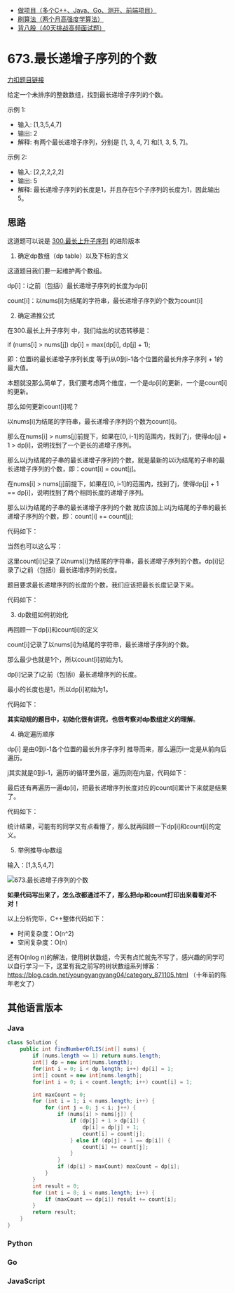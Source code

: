 * [做项目（多个C++、Java、Go、测开、前端项目）](https://www.programmercarl.com/other/kstar.html)
* [刷算法（两个月高强度学算法）](https://www.programmercarl.com/xunlian/xunlianying.html)
* [背八股（40天挑战高频面试题）](https://www.programmercarl.com/xunlian/bagu.html)

# 673.最长递增子序列的个数

[力扣题目链接](https://leetcode.cn/problems/number-of-longest-increasing-subsequence/)

给定一个未排序的整数数组，找到最长递增子序列的个数。

示例 1:
* 输入: [1,3,5,4,7]
* 输出: 2
* 解释: 有两个最长递增子序列，分别是 [1, 3, 4, 7] 和[1, 3, 5, 7]。

示例 2:
* 输入: [2,2,2,2,2]
* 输出: 5
* 解释: 最长递增子序列的长度是1，并且存在5个子序列的长度为1，因此输出5。

## 思路

这道题可以说是 [300.最长上升子序列](https://programmercarl.com/0300.最长上升子序列.html) 的进阶版本

1. 确定dp数组（dp table）以及下标的含义

这道题目我们要一起维护两个数组。

dp[i]：i之前（包括i）最长递增子序列的长度为dp[i]

count[i]：以nums[i]为结尾的字符串，最长递增子序列的个数为count[i]

2. 确定递推公式

在300.最长上升子序列 中，我们给出的状态转移是：

if (nums[i] > nums[j]) dp[i] = max(dp[i], dp[j] + 1);

即：位置i的最长递增子序列长度 等于j从0到i-1各个位置的最长升序子序列 + 1的最大值。

本题就没那么简单了，我们要考虑两个维度，一个是dp[i]的更新，一个是count[i]的更新。

那么如何更新count[i]呢？

以nums[i]为结尾的字符串，最长递增子序列的个数为count[i]。

那么在nums[i] > nums[j]前提下，如果在[0, i-1]的范围内，找到了j，使得dp[j] + 1 > dp[i]，说明找到了一个更长的递增子序列。

那么以j为结尾的子串的最长递增子序列的个数，就是最新的以i为结尾的子串的最长递增子序列的个数，即：count[i] = count[j]。

在nums[i] > nums[j]前提下，如果在[0, i-1]的范围内，找到了j，使得dp[j] + 1 == dp[i]，说明找到了两个相同长度的递增子序列。

那么以i为结尾的子串的最长递增子序列的个数 就应该加上以j为结尾的子串的最长递增子序列的个数，即：count[i] += count[j];

代码如下：

当然也可以这么写：

这里count[i]记录了以nums[i]为结尾的字符串，最长递增子序列的个数。dp[i]记录了i之前（包括i）最长递增序列的长度。

题目要求最长递增序列的长度的个数，我们应该把最长长度记录下来。

代码如下：

3. dp数组如何初始化

再回顾一下dp[i]和count[i]的定义

count[i]记录了以nums[i]为结尾的字符串，最长递增子序列的个数。

那么最少也就是1个，所以count[i]初始为1。

dp[i]记录了i之前（包括i）最长递增序列的长度。

最小的长度也是1，所以dp[i]初始为1。

代码如下：

**其实动规的题目中，初始化很有讲究，也很考察对dp数组定义的理解**。

4. 确定遍历顺序

dp[i] 是由0到i-1各个位置的最长升序子序列 推导而来，那么遍历i一定是从前向后遍历。

j其实就是0到i-1，遍历i的循环里外层，遍历j则在内层，代码如下：

最后还有再遍历一遍dp[i]，把最长递增序列长度对应的count[i]累计下来就是结果了。

代码如下：

统计结果，可能有的同学又有点看懵了，那么就再回顾一下dp[i]和count[i]的定义。

5. 举例推导dp数组

输入：[1,3,5,4,7]

![673.最长递增子序列的个数](https://file1.kamacoder.com/i/algo/20230310000656.png)

**如果代码写出来了，怎么改都通过不了，那么把dp和count打印出来看看对不对！**

以上分析完毕，C++整体代码如下：

* 时间复杂度：O(n^2)
* 空间复杂度：O(n)

还有O(nlog n)的解法，使用树状数组，今天有点忙就先不写了，感兴趣的同学可以自行学习一下，这里有我之前写的树状数组系列博客：https://blog.csdn.net/youngyangyang04/category_871105.html  （十年前的陈年老文了）

## 其他语言版本

### Java

```java
class Solution {
    public int findNumberOfLIS(int[] nums) {
        if (nums.length <= 1) return nums.length;
        int[] dp = new int[nums.length];
        for(int i = 0; i < dp.length; i++) dp[i] = 1;
        int[] count = new int[nums.length];
        for(int i = 0; i < count.length; i++) count[i] = 1;

        int maxCount = 0;
        for (int i = 1; i < nums.length; i++) {
            for (int j = 0; j < i; j++) {
                if (nums[i] > nums[j]) {
                    if (dp[j] + 1 > dp[i]) {
                        dp[i] = dp[j] + 1;
                        count[i] = count[j];
                    } else if (dp[j] + 1 == dp[i]) {
                        count[i] += count[j];
                    }
                }
                if (dp[i] > maxCount) maxCount = dp[i];
            }
        }
        int result = 0;
        for (int i = 0; i < nums.length; i++) {
            if (maxCount == dp[i]) result += count[i];
        }
        return result;
    }
}
```

### Python

### Go

### JavaScript

